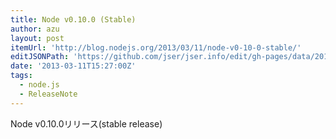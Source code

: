 ```yaml
---
title: Node v0.10.0 (Stable)
author: azu
layout: post
itemUrl: 'http://blog.nodejs.org/2013/03/11/node-v0-10-0-stable/'
editJSONPath: 'https://github.com/jser/jser.info/edit/gh-pages/data/2013/03/index.json'
date: '2013-03-11T15:27:00Z'
tags:
  - node.js
  - ReleaseNote
---
```

Node v0.10.0リリース(stable release)



